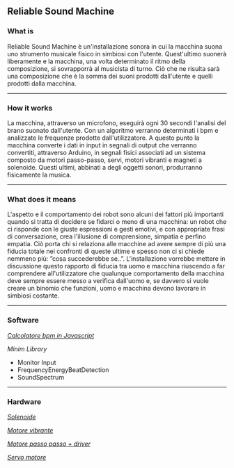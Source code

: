 ## Reliable Sound Machine

### What is

Reliable Sound Machine è un'installazione sonora in cui la macchina suona uno strumento musicale fisico in simbiosi con l'utente.
Quest'ultimo suonerà liberamente e la macchina, una volta determinato il ritmo della composizione, si sovrapporrà al musicista di turno.
Ciò che ne risulta sarà una composizione che è la somma dei suoni prodotti dall'utente e quelli prodotti dalla macchina.

---

### How it works

La macchina, attraverso un microfono, eseguirà ogni 30 secondi l'analisi del brano suonato dall'utente. Con un algoritmo verranno determinati i bpm
e analizzate le frequenze prodotte dall'utilizzatore. A questo punto la macchina converte i dati in input in segnali di output che verranno
convertiti, attraverso Arduino, in segnali fisici associati ad un sistema composto da motori passo-passo, servi, motori vibranti e magneti a solenoide. 
Questi ultimi, abbinati a degli oggetti sonori, produrranno fisicamente la musica.

---

### What does it means

L'aspetto e il comportamento dei robot sono alcuni dei fattori più importanti quando si tratta di decidere se fidarci o meno di
una macchina: un robot che ci risponde con le giuste espressioni e gesti emotivi, e con appropriate frasi di conversazione, 
crea l'illusione di comprensione, simpatia e perfino empatia. Ciò porta chi si relaziona alle macchine ad avere sempre di più 
una fiducia totale nei confronti di queste ultime e spesso non ci si chiede nemmeno più: ”cosa succederebbe se..”. 
L'installazione vorrebbe mettere in discussione questo rapporto di fiducia tra uomo e macchina riuscendo a far comprendere 
all'utilizzatore che qualunque comportamento della macchina deve sempre essere messo a verifica dall'uomo e, se davvero si vuole
creare un binomio che funzioni, uomo e macchina devono lavorare in simbiosi costante.

---

### Software 

[_Calcolatore bpm in Javascript_](https://github.com/JMPerez/beats-audio-api)

_Minim Library_
- Monitor Input
- FrequencyEnergyBeatDetection
- SoundSpectrum

---

### Hardware

[_Solenoide_](https://tinyurl.com/yy43f4dy)

[_Motore vibrante_](https://tinyurl.com/y5t4mdbl)

[_Motore passo passo + driver_](https://tinyurl.com/y57p37bf)

[_Servo motore_](https://tinyurl.com/y5dln55y)


